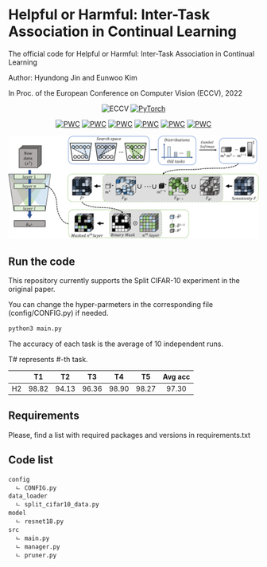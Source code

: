 # Helpful or Harmful: Inter-Task Association in Continual Learning

The official code for Helpful or Harmful: Inter-Task Association in Continual Learning 

Author: Hyundong Jin and Eunwoo Kim 

In Proc. of the European Conference on Computer Vision (ECCV), 2022 

<div align="center">

![ECCV](https://img.shields.io/badge/ECCV-2022-blue)
[![PyTorch](https://img.shields.io/badge/pytorch-1.8.0-%237732a8?style=flat-square&logo=PyTorch&color=EE4C2C)](https://pytorch.org/)

[![PWC](https://img.shields.io/endpoint.svg?url=https://paperswithcode.com/badge/helpful-or-harmful-inter-task-association-in/continual-learning-on-imagenet-fine-grained-6)](https://paperswithcode.com/sota/continual-learning-on-imagenet-fine-grained-6?tag_filter=463p=helpful-or-harmful-inter-task-association-in)
[![PWC](https://img.shields.io/endpoint.svg?url=https://paperswithcode.com/badge/helpful-or-harmful-inter-task-association-in/continual-learning-on-cubs-fine-grained-6)](https://paperswithcode.com/sota/continual-learning-on-cubs-fine-grained-6?p=helpful-or-harmful-inter-task-association-in)
[![PWC](https://img.shields.io/endpoint.svg?url=https://paperswithcode.com/badge/helpful-or-harmful-inter-task-association-in/continual-learning-on-stanford-cars-fine)](https://paperswithcode.com/sota/continual-learning-on-stanford-cars-fine?p=helpful-or-harmful-inter-task-association-in)
[![PWC](https://img.shields.io/endpoint.svg?url=https://paperswithcode.com/badge/helpful-or-harmful-inter-task-association-in/continual-learning-on-flowers-fine-grained-6)](https://paperswithcode.com/sota/continual-learning-on-flowers-fine-grained-6?p=helpful-or-harmful-inter-task-association-in)
[![PWC](https://img.shields.io/endpoint.svg?url=https://paperswithcode.com/badge/helpful-or-harmful-inter-task-association-in/continual-learning-on-wikiart-fine-grained-6)](https://paperswithcode.com/sota/continual-learning-on-wikiart-fine-grained-6?p=helpful-or-harmful-inter-task-association-in)
[![PWC](https://img.shields.io/endpoint.svg?url=https://paperswithcode.com/badge/helpful-or-harmful-inter-task-association-in/continual-learning-on-sketch-fine-grained-6)](https://paperswithcode.com/sota/continual-learning-on-sketch-fine-grained-6?p=helpful-or-harmful-inter-task-association-in)


![h2](images/H_2_ECCV_2022.png)

</div>

## Run the code

This repository currently supports the Split CIFAR-10 experiment in the original paper.
  
You can change the hyper-parmeters in the corresponding file (config/CONFIG.py) if needed.
  
```bash
python3 main.py
```

The accuracy of each task is the average of 10 independent runs.

T# represents #-th task. 

<div align="center">

|               |   T1    |   T2    |   T3    |   T4   |   T5   |  Avg acc  |
|:-------------:|:-------:|:-------:|:-------:|:------:|:------:|:---------:|
| H2            |  98.82  |  94.13  |  96.36  | 98.90  |  98.27 |   97.30   | 

</div>

## Requirements 
  
Please, find a list with required packages and versions in requirements.txt

## Code list 

```bash
config
  ㄴ CONFIG.py
data_loader
  ㄴ split_cifar10_data.py
model
  ㄴ resnet18.py
src 
  ㄴ main.py
  ㄴ manager.py
  ㄴ pruner.py
```
